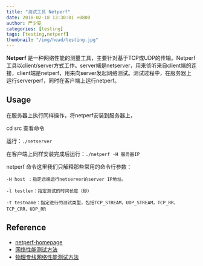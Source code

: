 ```yaml
---
title: "测试工具 Netperf"
date: 2018-02-18 13:30:01 +0800
author: 严少安
categories: [testing]
tags: [testing,netperf]
thumbnail: "/img/head/testing.jpg"
---
```


**Netperf** 是一种网络性能的测量工具，主要针对基于TCP或UDP的传输。Netperf工具以client/server方式工作。server端是netserver，用来侦听来自client端的连接，client端是netperf，用来向server发起网络测试。测试过程中，在服务器上运行serverperf，同时在客户端上运行netperf。

## Usage

在服务器上执行同样操作，将netperf安装到服务器上，

cd src 查看命令

运行：`./netserver`

在客户端上同样安装完成后运行：`./netperf -H 服务器IP`


netperf 命令这里我们只解释那些常用的命令行参数：

```
-H host ：指定远端运行netserver的server IP地址。

-l testlen：指定测试的时间长度（秒）

-t testname：指定进行的测试类型，包括TCP_STREAM，UDP_STREAM，TCP_RR，TCP_CRR，UDP_RR
```


## Reference

- [netperf-homepage](https://hewlettpackard.github.io/netperf/)
- [网络性能测试方法](https://help.aliyun.com/knowledge_detail/55757.html)
- [物理专线网络性能测试方法](https://help.aliyun.com/document_detail/58625.html)

